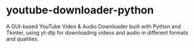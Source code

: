 # youtube-downloader-python
A GUI-based YouTube Video &amp; Audio Downloader built with Python and Tkinter, using yt-dlp for downloading videos and audio in different formats and qualities.
